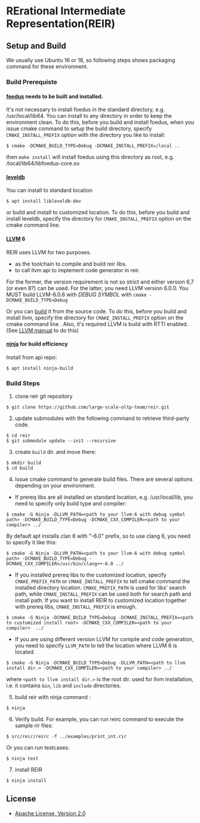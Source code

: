# RErational Intermediate Representation(REIR)

## Setup and Build

We usually use Ubuntu 16 or 18, so following steps shows packaging command for these environment.

### Build Prerequiste

#### [foedus](https://github.com/large-scale-oltp-team/foedus_code/) needs to be built and installed.
It's not necessary to install foedus in the standard directory, e.g. /usr/local/lib64. You can install to any directory in order to keep the environment clean.
To do this, before you build and install foedus, when you issue cmake command to setup the build directory, specify `CMAKE_INSTALL_PREFIX` option with the directory you like to install:

```
$ cmake -DCMAKE_BUILD_TYPE=Debug -DCMAKE_INSTALL_PREFIX=/local ..
```
then `make install` will install foedus using this directory as root, e.g. /local/lib64/libfoedus-core.so

#### [leveldb](https://github.com/google/leveldb)

You can install to standard location
```
$ apt install libleveldb-dev
```
or build and install to customized location.
To do this, before you build and install leveldb, specify the directory for `CMAKE_INSTALL_PREFIX` option on the cmake command line.

#### [LLVM](https://llvm.org/) 6

REIR uses LLVM for two purposes.
- as the toolchain to compile and build reir libs.
- to call llvm api to implement code generator in reir.

For the former, the version requirement is not so strict and either version 6,7 (or even 8?) can be used.
For the latter, you need LLVM version 6.0.0.
You MUST build LLVM-6.0.6 with _DEBUG SYMBOL_ with `cmake -DCMAKE_BUILD_TYPE=Debug `


Or you can [build](https://llvm.org/docs/CMake.html) it from the source code. To do this, before you build and install llvm, specify the directory for `CMAKE_INSTALL_PREFIX` option on the cmake command line .
Also, it's required LLVM is build with RTTI enabled. (See [LLVM manual](https://llvm.org/docs/CMake.html) to do this) 

#### [ninja](https://ninja-build.org/manual.html) for build efficiency

Install from api repo:

```
$ apt install ninja-build
```

### Build Steps

1. clone reir git repository

```
$ git clone https://github.com/large-scale-oltp-team/reir.git
```
2. update submodules with the following command to retrieve third-party code.

```
$ cd reir
$ git submodule update --init --recursive
```
3. create `build` dir. and move there:

```
$ mkdir build
$ cd build
```

4. Issue cmake command to generate build files. There are several options depending on your environment.

* If prereq libs are all installed on standard location, e.g. /usr/local/lib, you need to specify only build type and compiler:
```
$ cmake -G Ninja -DLLVM_PATH=<path to your llvm-6 with debug symbol path> -DCMAKE_BUILD_TYPE=Debug -DCMAKE_CXX_COMPILER=<path to your compiler> ../
```

By default apt installs clan 6 with "-6.0" prefix, so to use clang 6, you need to specify it like this:
```
$ cmake -G Ninja -DLLVM_PATH=<path to your llvm-6 with debug symbol path> -DCMAKE_BUILD_TYPE=Debug -DCMAKE_CXX_COMPILER=/usr/bin/clang++-6.0 ../
```


* If you installed prereq libs to the customized location, specify `CMAKE_PREFIX_PATH` or `CMAKE_INSTALL_PREFIX` to tell cmake command the installed directory location.
`CMAKE_PREFIX_PATH` is used for libs' search path, while `CMAKE_INSTALL_PREFIX` can be used both for search path and install path. If you want to install REIR to customized location together with prereq libs,
`CMAKE_INSTALL_PREFIX` is enough.
```
$ cmake -G Ninja -DCMAKE_BUILD_TYPE=Debug -DCMAKE_INSTALL_PREFIX=<path to customized install root> -DCMAKE_CXX_COMPILER=<path to your compiler>  ../
```

* If you are using different version LLVM for compile and code generation, you need to specify `LLVM_PATH` to tell the location where LLVM 6 is located.
```
$ cmake -G Ninja -DCMAKE_BUILD_TYPE=Debug -DLLVM_PATH=<path to llvm install dir.> -DCMAKE_CXX_COMPILER=<path to your compiler> ../
```
where `<path to llvm install dir.>` is the root dir. used for llvm installation, i.e. it contains `bin`, `lib` and `include` directories.

5. build reir with ninja command :
```
$ ninja
```

6. Verify build. For example, you can run reirc command to execute the sample rir files:
```
$ src/reir/reirc -f ../examples/print_int.rir
```
Or you can run testcases:
```
$ ninja test
```

7. install REIR
```
$ ninja install
```

## License
* [Apache License, Version 2.0](http://www.apache.org/licenses/LICENSE-2.0)
